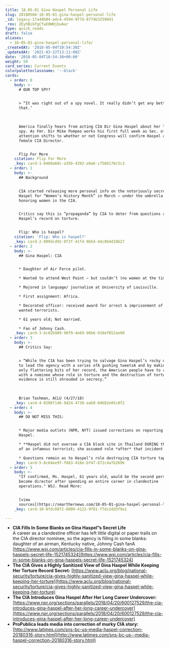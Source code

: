 ```yaml
---
title: 18.05.01 Gina Haspel Personal Life
slug: 20180504-18-05-01-gina-haspel-personal-life
_id: legacy-17a44b84-adc4-4594-9f7d-8774b3259841
_rev: ZEyhBiGfgCfwE8WOjbuAar
type: quick_reads
draft: false
aliases:
  - 18-05-01-gina-haspel-personal-life/
_createdAt: '2018-05-04T10:54:30Z'
_updatedAt: '2021-03-22T13:11:08Z'
date: '2018-05-04T10:54:30+00:00'
weight: 50
card_series: Current Events
colorpaletteclassname: '--black'
cards:
  - order: 0
    body: >-
      # OUR TOP SPY?


      > “It was right out of a spy novel. It really didn’t get any better than
      that.’  
        
        
        
      America finally hears from acting CIA Dir Gina Haspel about her life as a
      spy. As Fmr. Dir Mike Pompeo works his first full week as Sec. of State,
      attention shifts to whether or not Congress will confirm Haspel as FIRST
      female CIA Director.


      Flip For More
    citation: Flip For More
    _key: card-1-0460a68c-a35b-4392-a9a6-c7566176c5c3
  - order: 1
    body: >-
      ## Background


      CIA started releasing more personal info on the notoriously secretive
      Haspel for “Women’s History Month” in March – under the umbrella of
      honoring women in the CIA.


      Critics say this is “propaganda” by CIA to deter from questions about
      Haspel’s record on torture.


      Flip: Who is haspel?
    citation: 'Flip: Who is haspel?'
    _key: card-2-009dcd92-0f3f-41f4-9654-4dc8b4d19b27
  - order: 2
    body: >-
      ## Gina Haspel: CIA


      * Daughter of Air Force pilot.

      * Wanted to attend West Point – but couldn’t (no women at the time).

      * Majored in language/ journalism at University of Louisville.

      * First assignment: Africa.

      * Decorated officer: received award for arrest & imprisonment of two
      wanted terrorists.

      * 61 years old; Not married.

      * Fan of Johnny Cash.
    _key: card-3-6c02b989-90f9-4e69-96b6-918ef852ae90
  - order: 3
    body: >-
      ## Critics Say:


      > “While the CIA has been trying to salvage Gina Haspel’s rocky nomination
      to lead the agency with a series ofA gushing tweetsA and by making public
      only flattering bits of her record, the American people have to reckon
      with a nominee whose role in torture and the destruction of torture
      evidence is still shrouded in secrecy.”  
        
        
        
      Brian Tashman, ACLU (4/27/18)
    _key: card-4-0206f146-9d24-4730-aab0-84682e05c0f2
  - order: 4
    body: >-
      ## DO NOT MISS THIS:


      * Major media outlets (NPR, NYT) issued corrections on reporting re: Gina
      Haspel.

      * **Haspel did not oversee a CIA black site in Thailand DURING the torture
      of an infamous terrorist; she assumed role *after* that incident.**

      * Questions remain as to Haspel’s role destroying CIA torture tapes.
    _key: card-5-8c64ee97-f883-418e-bf47-872c4afb2696
  - order: 5
    body: >-
      "If confirmed, Ms. Haspel, 61 years old, would be the second person to
      become director after spending an entire career in clandestine
      operations." WSJ. Read More:


      [view
      sources](https://smarthernews.com/18-05-01-gina-haspel-personal-life/)
    _key: card-10-8fdc08f2-8009-4122-9f61-f7dc2dd3f9a1

---
```

* **CIA Fills In Some Blanks on Gina Haspel”s Secret Life**  
A career as a clandestine officer has left little digital or paper trails on the CIA director nominee, so the agency is filling in some blanks: daughter of an airman, Kentucky native, Johnny Cash fanA [https://www.wsj.com/articles/cia-fills-in-some-blanks-on-gina-haspels-secret-life-1521745324](https://www.wsj.com/articles/cia-fills-in-some-blanks-on-gina-haspels-secret-life-1521745324)
* **The CIA Gives a Highly Sanitized View of Gina Haspel While Keeping Her Torture Record Secret:** [https://www.aclu.org/blog/national-security/torture/cia-gives-highly-sanitized-view-gina-haspel-while-keeping-her-torture](https://www.aclu.org/blog/national-security/torture/cia-gives-highly-sanitized-view-gina-haspel-while-keeping-her-torture)
* **The CIA Introduces Gina Haspel After Her Long Career Undercover:** [https://www.npr.org/sections/parallels/2018/04/20/600127529/the-cia-introduces-gina-haspel-after-her-long-career-undercover](https://www.npr.org/sections/parallels/2018/04/20/600127529/the-cia-introduces-gina-haspel-after-her-long-career-undercover)
* **ProPublica leads media into correction of murky CIA story:** [http://www.latimes.com/sns-bc-us–media-haspel-correction-20180316-story.html](http://www.latimes.com/sns-bc-us--media-haspel-correction-20180316-story.html)